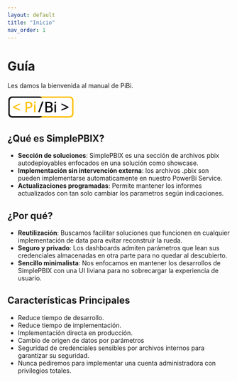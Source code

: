 ```yaml
---
layout: default
title: "Inicio"
nav_order: 1
---
```

# Guía 
Les damos la bienvenida al manual de PiBi.

[<img src="assets/images/PiBi-rectangle.png" width="30%"/>](assets/images/PiBi-rectangle.png)

## ¿Qué es SimplePBIX?
- **Sección de soluciones**: SimplePBIX es una sección de archivos pbix autodeployables enfocados en una solución como showcase.
- **Implementación sin intervención externa​**: los archivos .pbix son pueden implementarse automaticamente en nuestro PowerBi Service.​
- **Actualizaciones programadas​**: Permite mantener los informes actualizados con tan solo cambiar los parametros según indicaciones​.

## ¿Por qué?
- **Reutilización**: Buscamos facilitar soluciones que funcionen en cualquier implementación de data para evitar reconstruir la rueda.​
- ​**Seguro y privado​**: Los dashboards admiten parámetros que lean sus credenciales almacenadas en otra parte para no quedar al descubierto.​
- **Sencillo minimalista​**: Nos enfocamos en mantener los desarrollos de SimplePBIX con una UI liviana para no sobrecargar la experiencia de usuario.​

## Características Principales
- Reduce tiempo de desarrollo.
- Reduce tiempo de implementación.
- Implementación directa en producción.​
- Cambio de origen de datos por parámetros
- Seguridad de credenciales sensibles por archivos internos para garantizar su seguridad.
- Nunca pediremos para implementar una cuenta administradora con privilegios totales.​